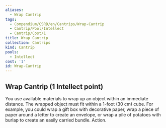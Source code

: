 ```yaml
---
aliases:
  - Wrap Cantrip
tags:
  - Compendium/CSRD/en/Cantrips/Wrap-Cantrip
  - Cantrip/Pool/Intellect
  - Cantrip/Cost/1
title: Wrap Cantrip
collection: Cantrips
kind: Cantrip
pools:
  - Intellect
cost: '1'
id: Wrap-Cantrip
---
```

## Wrap Cantrip  (1 Intellect point)  
You use available materials to wrap up an object within an immediate distance. The wrapped object must fit within a 1-foot (30 cm) cube. For example, you could wrap a gift box with decorative paper, wrap a piece of paper around a letter to create an envelope, or wrap a pile of potatoes with burlap to create an easily carried bundle. Action.   
  
  
  
  
  
